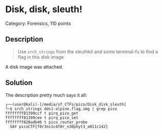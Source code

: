 # Disk, disk, sleuth!
Category: Forensics, 110 points

## Description
> Use `srch_strings` from the sleuthkit and some terminal-fu to find a flag in this disk image

A disk image was attached.

## Solution

The description pretty much says it all:

```console
┌──(user@kali)-[/media/sf_CTFs/pico/Disk_disk_sleuth]
└─$ srch_strings dds1-alpine.flag.img | grep pico
ffffffff81399ccf t pirq_pico_get
ffffffff81399cee t pirq_pico_set
ffffffff820adb46 t pico_router_probe
  SAY picoCTF{f0r3ns1c4t0r_n30phyt3_a011c142}
```